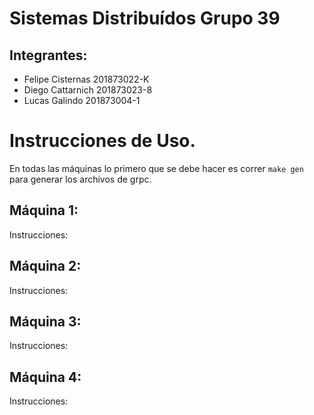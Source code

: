 # Sistemas Distribuídos Grupo 39

## Integrantes:
- Felipe Cisternas 201873022-K
- Diego Cattarnich 201873023-8
- Lucas Galindo 201873004-1


# Instrucciones de Uso.

En todas las máquinas lo primero que se debe hacer es correr `make gen` para generar los archivos de grpc.



<!-- TODO -->
## Máquina 1:

Instrucciones:


## Máquina 2:
Instrucciones:


## Máquina 3:
Instrucciones:

  
## Máquina 4:
Instrucciones:



